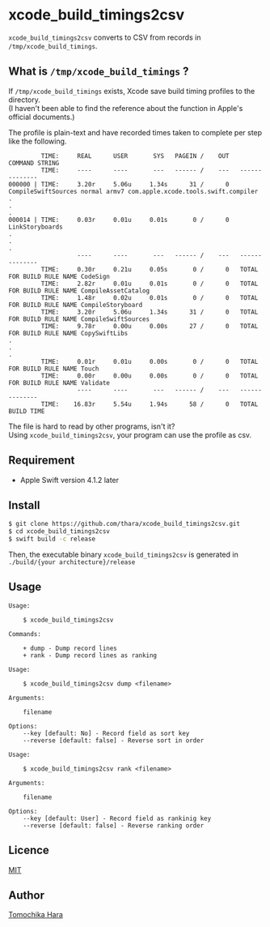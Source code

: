 # xcode_build_timings2csv

`xcode_build_timings2csv` converts to CSV from records in `/tmp/xcode_build_timings`.

## What is `/tmp/xcode_build_timings` ?

If `/tmp/xcode_build_timings` exists, Xcode save build timing profiles to the directory.   
(I haven't been able to find the reference about the function in Apple's official documents.)   

The profile is plain-text and have recorded times taken to complete per step like the following.   

```
         TIME:     REAL      USER       SYS   PAGEIN /    OUT   COMMAND STRING
         TIME:     ----      ----       ---   ------ /    ---   --------------
000000 | TIME:     3.20r     5.06u     1.34s      31 /      0   CompileSwiftSources normal armv7 com.apple.xcode.tools.swift.compiler
.
.
.
000014 | TIME:     0.03r     0.01u     0.01s       0 /      0   LinkStoryboards
.
.
.
                   ----      ----       ---   ------ /    ---   --------------
         TIME:     0.30r     0.21u     0.05s       0 /      0   TOTAL FOR BUILD RULE NAME CodeSign
         TIME:     2.82r     0.01u     0.01s       0 /      0   TOTAL FOR BUILD RULE NAME CompileAssetCatalog
         TIME:     1.48r     0.02u     0.01s       0 /      0   TOTAL FOR BUILD RULE NAME CompileStoryboard
         TIME:     3.20r     5.06u     1.34s      31 /      0   TOTAL FOR BUILD RULE NAME CompileSwiftSources
         TIME:     9.78r     0.00u     0.00s      27 /      0   TOTAL FOR BUILD RULE NAME CopySwiftLibs
.
.
.
         TIME:     0.01r     0.01u     0.00s       0 /      0   TOTAL FOR BUILD RULE NAME Touch
         TIME:     0.00r     0.00u     0.00s       0 /      0   TOTAL FOR BUILD RULE NAME Validate
                   ----      ----       ---   ------ /    ---   --------------
         TIME:    16.83r     5.54u     1.94s      58 /      0   TOTAL BUILD TIME
```

The file is hard to read by other programs, isn't it?   
Using `xcode_build_timings2csv`, your program can use the profile as csv.


## Requirement

- Apple Swift version 4.1.2 later

## Install

```bash
$ git clone https://github.com/thara/xcode_build_timings2csv.git
$ cd xcode_build_timings2csv
$ swift build -c release
```

Then, the executable binary `xcode_build_timings2csv` is generated in `./build/{your architecture}/release`

## Usage

```
Usage:

    $ xcode_build_timings2csv

Commands:

    + dump - Dump record lines
    + rank - Dump record lines as ranking
```

```
Usage:

    $ xcode_build_timings2csv dump <filename>

Arguments:

    filename

Options:
    --key [default: No] - Record field as sort key
    --reverse [default: false] - Reverse sort in order
```

```
Usage:

    $ xcode_build_timings2csv rank <filename>

Arguments:

    filename

Options:
    --key [default: User] - Record field as rankinig key
    --reverse [default: false] - Reverse ranking order
```

## Licence

[MIT](/LICENSE)

## Author

[Tomochika Hara](https://github.com/thara)
